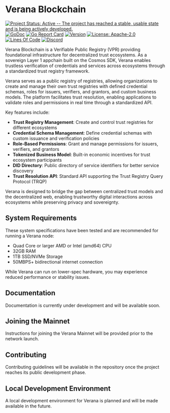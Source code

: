# Verana Blockchain

[![Project Status: Active -- The project has reached a stable, usable state and is being actively developed.](https://img.shields.io/badge/repo%20status-Active-green.svg?style=flat-square)](https://www.repostatus.org/#active)
[![GoDoc](https://img.shields.io/badge/godoc-reference-blue?style=flat-square&logo=go)](https://pkg.go.dev/github.com/verana-labs/verana-blockchain)
[![Go Report Card](https://goreportcard.com/badge/github.com/verana-labs/verana-blockchain?style=flat-square)](https://goreportcard.com/report/github.com/verana-labs/verana-blockchain)
[![Version](https://img.shields.io/github/tag/verana-labs/verana-blockchain.svg?style=flat-square)](https://github.com/verana-labs/verana-blockchain/releases/latest)
[![License: Apache-2.0](https://img.shields.io/github/license/verana-labs/verana-blockchain.svg?style=flat-square)](https://github.com/verana-labs/verana-blockchain/blob/main/LICENSE)
[![Lines Of Code](https://img.shields.io/tokei/lines/github/verana-labs/verana-blockchain?style=flat-square)](https://github.com/verana-labs/verana-blockchain)
[![Discord](https://badgen.net/badge/icon/discord?icon=discord&label)](https://discord.gg/verana)

Verana Blockchain is a Verifiable Public Registry (VPR) providing foundational infrastructure for decentralized trust ecosystems. As a sovereign Layer 1 appchain built on the Cosmos SDK, Verana enables trustless verification of credentials and services across ecosystems through a standardized trust registry framework.

Verana serves as a public registry of registries, allowing organizations to create and manage their own trust registries with defined credential schemas, roles for issuers, verifiers, and grantors, and custom business models. The platform facilitates trust resolution, enabling applications to validate roles and permissions in real time through a standardized API.

Key features include:

- **Trust Registry Management**: Create and control trust registries for different ecosystems
- **Credential Schema Management**: Define credential schemas with custom issuance and verification policies
- **Role-Based Permissions**: Grant and manage permissions for issuers, verifiers, and grantors
- **Tokenized Business Model**: Built-in economic incentives for trust ecosystem participants
- **DID Directory**: Public directory of service identifiers for better service discovery
- **Trust Resolution API**: Standard API supporting the Trust Registry Query Protocol (TRQP)

Verana is designed to bridge the gap between centralized trust models and the decentralized web, enabling trustworthy digital interactions across ecosystems while preserving privacy and sovereignty.

## System Requirements

These system specifications have been tested and are recommended for running a Verana node:

- Quad Core or larger AMD or Intel (amd64) CPU
- 32GB RAM
- 1TB SSD/NVMe Storage
- 50MBPS+ bidirectional internet connection

While Verana can run on lower-spec hardware, you may experience reduced performance or stability issues.

## Documentation

Documentation is currently under development and will be available soon.

## Joining the Mainnet

Instructions for joining the Verana Mainnet will be provided prior to the network launch.

## Contributing

Contributing guidelines will be available in the repository once the project reaches its public development phase.

## Local Development Environment

A local development environment for Verana is planned and will be made available in the future.
